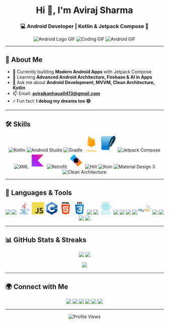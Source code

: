 <h1 align="center">Hi 👋, I'm Aviraj Sharma</h1>
<h3 align="center">💻 Android Developer | Kotlin & Jetpack Compose 🚀</h3>

<!-- Animated Banner -->
<p align="center">
  <img src="https://developer.android.com/static/images/community/raise-the-roof-droid.gif" alt="Android Logo GIF" width="300" />
  <img src="https://user-images.githubusercontent.com/74038190/212749171-b84692a8-2b04-4e3b-93ca-ac14705da224.gif" alt="Coding GIF" width="300" />
  <img src="https://developer.android.com/static/images/community/glow-droid.gif" alt="Android GIF" width="300" />
</p>

---

## 🌟 About Me
- 🔭 Currently building **Modern Android Apps** with Jetpack Compose  
- 🌱 Learning **Advanced Android Architecture, Firebase & AI in Apps**  
- 💬 Ask me about **Android Development, MVVM, Clean Architecture, Kotlin**  
- 📫 Email: **avirajkanhaua0413@gmail.com**  
- ⚡ Fun fact: **I debug my dreams too 😄**  

---
  
## 🛠 Skills
<p align="center">
  <img src="https://skillicons.dev/icons?i=kotlin" height="50" alt="Kotlin" />
  <img src="https://skillicons.dev/icons?i=androidstudio" height="50" alt="Android Studio" />
  <img src="https://skillicons.dev/icons?i=gradle" height="50" alt="Gradle" />
  <img src="https://raw.githubusercontent.com/devicons/devicon/master/icons/firebase/firebase-plain-wordmark.svg" height="50" alt="Firebase" />
  <img src="https://raw.githubusercontent.com/devicons/devicon/master/icons/sqlite/sqlite-original.svg" height="50" alt="SQLite" />
  <img src="https://logo.svgcdn.com/d/jetpackcompose-original-8x.png" height="50" alt="Jetpack Compose" />
  <img src="https://www.svgrepo.com/show/31053/xml.svg" height="50" alt="XML" />
  <img src="https://raw.githubusercontent.com/devicons/devicon/master/icons/kotlin/kotlin-original.svg" height="50" alt="Coroutines" />
  <img src="https://miro.medium.com/v2/resize:fit:1100/format:webp/1*CIsDiaiaq7Nc3FEoVKOT9g.jpeg" height="50" alt="Retrofit" />
  <img src="https://raw.githubusercontent.com/devicons/devicon/master/icons/ktor/ktor-original.svg" height="50" alt="Ktor" />
  <img src="https://miro.medium.com/v2/resize:fit:1100/format:webp/1*DiuL6RSGVIdsc1v91BiCMw.png" height="50" alt="Hilt" />
  <img src="https://insert-koin.io/img/koin_new_logo.png" height="50" alt="Koin" />
  <img src="https://upload.wikimedia.org/wikipedia/commons/thumb/c/c7/Google_Material_Design_Logo.svg/768px-Google_Material_Design_Logo.svg.png" height="50" alt="Material Design 3" />
  <img src="https://miro.medium.com/v2/resize:fit:1100/format:webp/1*CivXYnP52WqNlpoId3zFDA.png" height="50" alt="Clean Architecture" />
</p>

---

## 🧰 Languages & Tools  
<p align="center">
  <img src="https://developer.android.com/static/images/brand/android-head_3D.png" height="40" />
  <img src="https://www.vectorlogo.zone/logos/kotlinlang/kotlinlang-icon.svg" height="40" />
  <img src="https://raw.githubusercontent.com/devicons/devicon/master/icons/java/java-original.svg" height="40" />
  <img src="https://raw.githubusercontent.com/devicons/devicon/master/icons/javascript/javascript-original.svg" height="40" />
  <img src="https://raw.githubusercontent.com/devicons/devicon/master/icons/cplusplus/cplusplus-original.svg" height="40" />
  <img src="https://raw.githubusercontent.com/devicons/devicon/master/icons/html5/html5-original-wordmark.svg" height="40" />
  <img src="https://raw.githubusercontent.com/devicons/devicon/master/icons/css3/css3-original-wordmark.svg" height="40" />
  <img src="https://upload.wikimedia.org/wikipedia/commons/thumb/b/b2/Bootstrap_logo.svg/2560px-Bootstrap_logo.svg.png" height="40" />
  <img src="https://encrypted-tbn0.gstatic.com/images?q=tbn:ANd9GcTeKPw4CK4jcH7udsFHZdiB3iIOuI3fUCsxUZosXy4Y1yd25NA-dzCBPrSDIhg1BwObl3w&usqp=CAU" height="40" />
  <img src="https://raw.githubusercontent.com/devicons/devicon/master/icons/react/react-original-wordmark.svg" height="40" />
  <img src="https://www.vectorlogo.zone/logos/figma/figma-icon.svg" height="40" />
   <img src="https://res.cloudinary.com/topaitools/image/upload/v1/logos/gedm9vriipr8uvdthygg?_a=BAMClqTE0/m/1000x593/filters:format(jpg)" height="40" />
  <img src="https://www.vectorlogo.zone/logos/firebase/firebase-icon.svg" height="40" />
  <img src="https://www.vectorlogo.zone/logos/git-scm/git-scm-icon.svg" height="40" />
  <img src="https://raw.githubusercontent.com/devicons/devicon/master/icons/mysql/mysql-original-wordmark.svg" height="40" />
  <img src="https://www.vectorlogo.zone/logos/getpostman/getpostman-icon.svg" height="40" />
  <img src="https://github.githubassets.com/assets/GitHub-Mark-ea2971cee799.png" height="40" />
  <img src="https://upload.wikimedia.org/wikipedia/commons/thumb/9/9c/IntelliJ_IDEA_Icon.svg/2048px-IntelliJ_IDEA_Icon.svg.png" height="40" />
  <img src="https://upload.wikimedia.org/wikipedia/commons/thumb/9/9a/Visual_Studio_Code_1.35_icon.svg/2048px-Visual_Studio_Code_1.35_icon.svg.png" height="40" />
  
  
</p>

---

## 📊 GitHub Stats & Streaks  
<p align="center">
  <img src="https://github-readme-stats.vercel.app/api?username=aviirajsharma&show_icons=true&theme=tokyonight" height="170" />
  <img src="https://github-readme-streak-stats.herokuapp.com/?user=aviirajsharma&theme=tokyonight" height="170" />
</p>

<p align="center">
  <img src="https://github-readme-stats.vercel.app/api/top-langs/?username=aviirajsharma&layout=compact&theme=tokyonight" height="150" />
</p>

---

## 🌍 Connect with Me  
<p align="center">
  <a href="https://dev.to/aviirajsharma" target="blank"><img src="https://raw.githubusercontent.com/rahuldkjain/github-profile-readme-generator/master/src/images/icons/Social/devto.svg" height="40" /></a>
  <a href="https://x.com/aviiraj_sharma" target="blank"><img src="https://img.freepik.com/free-vector/new-2023-twitter-logo-x-icon-design_1017-45418.jpg?w=360" height="40" /></a>
  <a href="https://linkedin.com/in/avirajsharma" target="blank"><img src="https://raw.githubusercontent.com/rahuldkjain/github-profile-readme-generator/master/src/images/icons/Social/linked-in-alt.svg" height="40" /></a>
  <a href="https://medium.com/@aviirajsharma" target="blank"><img src="https://encrypted-tbn0.gstatic.com/images?q=tbn:ANd9GcQn8lWIctmtcu0NSfJjglfEPLvqMM0_he90_qpZcE6ejQzaa9mlydS3ZR5_dxaYATuOTNY&usqp=CAU" height="40" /></a>
  <a href="https://www.leetcode.com/aviraj_sharma" target="blank"><img src="https://raw.githubusercontent.com/rahuldkjain/github-profile-readme-generator/master/src/images/icons/Social/leet-code.svg" height="40" /></a>
  <a href="mailto:avirajkanhaua0413@gmail.com"><img src="https://blog.gimm.io/wp-content/uploads/2022/11/gmail-logo.png" width="45" /></a>
</p>

---

<p align="center"> 
  <img src="https://komarev.com/ghpvc/?username=aviirajsharma&label=Profile%20views&color=0e75b6&style=flat" alt="Profile Views" /> 
</p>
